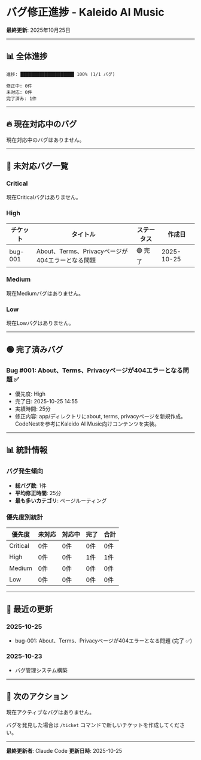 # バグ修正進捗 - Kaleido AI Music

**最終更新**: 2025年10月25日

---

## 📊 全体進捗

```
進捗: ████████████████████ 100% (1/1 バグ)

修正中: 0件
未対応: 0件
完了済み: 1件
```

---

## 🔥 現在対応中のバグ

現在対応中のバグはありません。

---

## 🔴 未対応バグ一覧

### Critical
現在Criticalバグはありません。

### High

| チケット | タイトル | ステータス | 作成日 |
|---------|---------|----------|--------|
| bug-001 | About、Terms、Privacyページが404エラーとなる問題 | 🟢 完了 | 2025-10-25 |

### Medium
現在Mediumバグはありません。

### Low
現在Lowバグはありません。

---

## 🟢 完了済みバグ

### Bug #001: About、Terms、Privacyページが404エラーとなる問題 ✅
- 優先度: High
- 完了日: 2025-10-25 14:55
- 実績時間: 25分
- 修正内容: app/ディレクトリにabout, terms, privacyページを新規作成。CodeNestを参考にKaleido AI Music向けコンテンツを実装。

---

## 📊 統計情報

### バグ発生傾向
- **総バグ数**: 1件
- **平均修正時間**: 25分
- **最も多いカテゴリ**: ページルーティング

### 優先度別統計
| 優先度 | 未対応 | 対応中 | 完了 | 合計 |
|--------|--------|--------|------|------|
| Critical | 0件 | 0件 | 0件 | 0件 |
| High | 0件 | 0件 | 1件 | 1件 |
| Medium | 0件 | 0件 | 0件 | 0件 |
| Low | 0件 | 0件 | 0件 | 0件 |

---

## 📝 最近の更新

### 2025-10-25
- bug-001: About、Terms、Privacyページが404エラーとなる問題 (完了 ✅)

### 2025-10-23
- バグ管理システム構築

---

## 🎯 次のアクション

現在アクティブなバグはありません。

バグを発見した場合は `/ticket` コマンドで新しいチケットを作成してください。

---

**最終更新者**: Claude Code
**更新日時**: 2025-10-25
